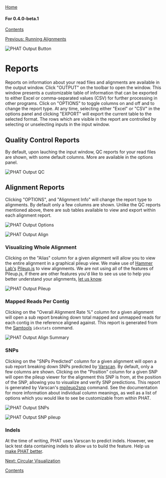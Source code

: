 [Home](https://chgibb.github.io/PHATDocs/)

#### For 0.4.0-beta.1
[Contents](https://chgibb.github.io/PHATDocs/docs/releases/0.4.0-beta.1/home)

[Previous: Running Alignments](https://chgibb.github.io/PHATDocs/docs/releases/0.4.0-beta.1/runningAlignments)

![PHAT Output Button](https://chgibb.github.io//PHATDocs/docs/releases/0.4.0-beta.1/OutputButton.png)

# Reports
Reports on information about your read files and alignments are available in the output window. Click "OUTPUT" on the toolbar to open the window. This window presents a customizable table of information that can be exported to either Excel or comma-separated values (CSV) for further processing in other programs. Click on "OPTIONS" to toggle columns on and off and to change the report type. At any time, selecting either "Excel" or "CSV" in the options panel and clicking "EXPORT" will export the current table to the selected format. The rows which are visible in the report are controlled by selecting or unselecting inputs in the input window.

## Quality Control Reports
By default, upon lauching the input window, QC reports for your read files are shown, with some default columns. More are available in the options panel.

![PHAT Output QC](https://chgibb.github.io//PHATDocs/docs/releases/0.4.0-beta.1/OutputQC.png)

## Alignment Reports
Clicking "OPTIONS", and "Alignment Info" will change the report type to alignments. By default only a few columns are shown. Unlike the QC reports mentioned above, there are sub tables available to view and export within each alignment report.

![PHAT Output Options](https://chgibb.github.io//PHATDocs/docs/releases/0.4.0-beta.1/OutputOptions.png)

![PHAT Output Align](https://chgibb.github.io//PHATDocs/docs/releases/0.4.0-beta.1/OutputAlign.png)

### Visualizing Whole Alignment
Clicking on the "Alias" column for a given alignment will allow you to view the entire alignment in a graphical pileup view. We make use of [Hammer Lab's](http://www.hammerlab.org/) [Pileup.js](https://github.com/hammerlab/pileup.js) to view alignments. We are not using all of the features of Pileup.js, if there are other features you'd like to see us use to help you better understand your alignments, [let us know](https://github.com/chgibb/PHAT/issues).

![PHAT Output Pileup](https://chgibb.github.io//PHATDocs/docs/releases/0.4.0-beta.1/OutputPileup.png)

### Mapped Reads Per Contig
Clicking on the "Overall Alignment Rate %" column for a given alignment will open a sub report breaking down total mapped and unmapped reads for each contig in the reference aligned against. This report is generated from the [Samtools](http://www.htslib.org/doc/samtools.html) ```idxstats``` command.

![PHAT Output Align Summary](https://chgibb.github.io//PHATDocs/docs/releases/0.4.0-beta.1/OutputAlignSum.png)

### SNPs
Clicking on the "SNPs Predicted" column for a given alignment will open a sub report breaking down SNPs predicted by [Varscan](http://dkoboldt.github.io/varscan/). By default, only a few columns are shown. Clicking on the "Position" column for a given SNP will open the pileup viewer for the alignment this SNP is from, at the position of the SNP, allowing you to visualize and verify SNP predictions. This report is generated by Varscan's [mpileup2snp](http://dkoboldt.github.io/varscan/using-varscan.html#v2.3_mpileup2snp) command. See the documentation for more information about individual column meanings, as well as a list of options which you would like to see be customizable from within PHAT.

![PHAT Output SNPs](https://chgibb.github.io//PHATDocs/docs/releases/0.4.0-beta.1/OutputSNP.png)

![PHAT Output SNP pileup](https://chgibb.github.io//PHATDocs/docs/releases/0.4.0-beta.1/OutputSNPpileup.png)

### Indels
At the time of writing, PHAT uses Varscan to predict indels. However, we lack test data containing indels to allow us to build the feature. Help us [make PHAT better](https://github.com/chgibb/PHAT/pulls).

[Next: Circular Visualization](https://chgibb.github.io/PHATDocs/docs/releases/0.4.0-beta.1/circularVisualization)


[Contents](https://chgibb.github.io/PHATDocs/docs/releases/0.4.0-beta.1/home)
